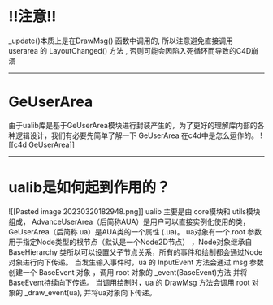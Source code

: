 # !!注意!!
\_update()本质上是在DrawMsg() 函数中调用的, 所以注意避免直接调用 userarea 的 LayoutChanged() 方法 , 否则可能会因陷入死循环而导致的C4D崩溃

---
# GeUserArea

由于ualib库是基于GeUserArea模块进行封装产生的，为了更好的理解库内部的各种逻辑设计，我们有必要先简单了解一下 GeUserArea 在c4d中是怎么运作的。
![[c4d GeUserArea]]


---
# ualib是如何起到作用的？

![[Pasted image 20230320182948.png]]
ualib 主要是由 core模块和 utils模块组成， AdvanceUserArea（后简称AUA）是用户可以直接实例化使用的类，GeUserArea（后简称 ua）是AUA类的一个属性 (.ua)。
ua对象有一个.root 参数用于指定Node类型的根节点（默认是一个Node2D节点） ，Node对象继承自 BaseHierarchy 类所以可以设置父子节点关系，所有的事件和绘制都会通过Node对象进行向下传递。
当发生输入事件时，ua 的 InputEvent 方法会通过 msg 参数创建一个 BaseEvent 对象 ，调用 root 对象的 \_event(BaseEvent)方法 并将BaseEvent持续向下传递。
当调用绘制时，ua 的 DrawMsg 方法会调用 root 对象的 \_draw_event(ua), 并将ua对象向下传递。


